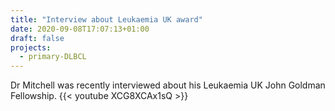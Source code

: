 ```yaml
---
title: "Interview about Leukaemia UK award"
date: 2020-09-08T17:07:13+01:00
draft: false
projects:
  - primary-DLBCL
---
```

Dr Mitchell was recently interviewed about his Leukaemia UK John Goldman Fellowship.
{{< youtube XCG8XCAx1sQ >}}
